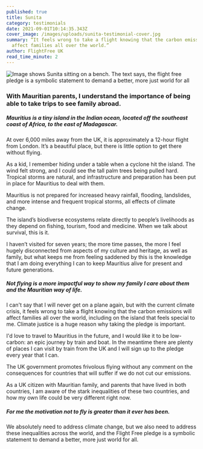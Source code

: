 ```yaml
---
published: true
title: Sunita
category: testimonials
date: 2021-09-01T10:14:35.343Z
cover_image: /images/uploads/sunita-testimonial-cover.jpg
summary: “It feels wrong to take a flight knowing that the carbon emissions will
  affect families all over the world.”
author: FlightFree UK
read_time_minute: 2
---
```

![Image shows Sunita sitting on a bench. The text says, the flight free pledge is a symbolic statement to demand a better, more just world for all](/images/uploads/sunita-testimonial-body.jpg)

### With Mauritian parents, I understand the importance of being able to take trips to see family abroad. 

##### Mauritius is a tiny island in the Indian ocean, located off the southeast coast of Africa, to the east of Madagascar. 

At over 6,000 miles away from the UK, it is approximately a 12-hour flight from London. It’s a beautiful place, but there is little option to get there without flying. 

As a kid, I remember hiding under a table when a cyclone hit the island. The wind felt strong, and I could see the tall palm trees being pulled hard. Tropical storms are natural, and infrastructure and preparation has been put in place for Mauritius to deal with them. 

Mauritius is not prepared for increased heavy rainfall, flooding, landslides, and more intense and frequent tropical storms, all effects of climate change.

The island’s biodiverse ecosystems relate directly to people’s livelihoods as they depend on fishing, tourism, food and medicine. When we talk about survival, this is it.  

I haven’t visited for seven years; the more time passes, the more I feel hugely disconnected from aspects of my culture and heritage, as well as family, but what keeps me from feeling saddened by this is the knowledge that I am doing everything I can to keep Mauritius alive for present and future generations. 

##### Not flying is a more impactful way to show my family I care about them and the Mauritian way of life.

I can't say that I will never get on a plane again, but with the current climate crisis, it feels wrong to take a flight knowing that the carbon emissions will affect families all over the world, including on the island that feels special to me. Climate justice is a huge reason why taking the pledge is important. 

I'd love to travel to Mauritius in the future, and I would like it to be low-carbon: an epic journey by train and boat. In the meantime there are plenty of places I can visit by train from the UK and I will sign up to the pledge every year that I can. 

The UK government promotes frivolous flying without any comment on the consequences for countries that will suffer if we do not cut our emissions.

As a UK citizen with Mauritian family, and parents that have lived in both countries, I am aware of the stark inequalities of these two countries, and how my own life could be very different right now. 

##### For me the motivation not to fly is greater than it ever has been. 

We absolutely need to address climate change, but we also need to address these inequalities across the world, and the Flight Free pledge is a symbolic statement to demand a better, more just world for all.